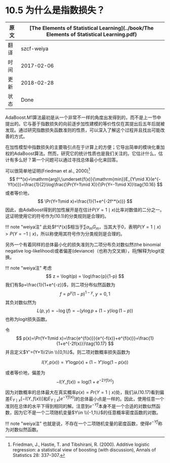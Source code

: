 # 10.5 为什么是指数损失？

| 原文   | [The Elements of Statistical Learning](../book/The Elements of Statistical Learning.pdf) |
| ---- | ---------------------------------------- |
| 翻译   | szcf-weiya                               |
| 时间   | 2017-02-06                               |
| 更新   | 2018-02-28                               |
| 状态 | Done|


AdaBoost.M1算法最初是从一个非常不一样的角度出发得到的，而不是上一节中提出的。它与基于指数损失的向前逐步加性建模的等价性仅在其提出后五年后就被发现。通过研究指数损失函数准则的性质，可以深入了解这个过程并且找出可能改善的方式。

在加性模型中指数损失的主要吸引点在于计算上的方便；它导出简单的模块化重加权的AdaBoost算法。然而，研究它的统计性质也是我们关注的。它估计什么，估计有多么好？第一个问题可以通过寻找总体最小化来回答。

可以很简单地证明(Friedman et al., 2000)[^1]
$$
f^*(x)=\mathrm{arg}\;\underset{f(x)}{\mathrm{min}}E_{Y\mid X}(e^{-Yf(x)})=\frac{1}{2}\log\frac{\Pr(Y=1\mid X)}{\Pr(Y=-1\mid X)}\tag{10.16}
$$
或者等价地，
$$
\Pr(Y=1\mid x)=\frac{1}{1+e^{-2f^*(x)}}
$$
因此，由AdaBoost得到的加性展开是在估计$P(Y=1\mid x)$比率对数值的二分之一。这证明使用它的符号作为(10.1)的分类规则是合理的。

!!! note "weiya注"
    此处$f^\*(x)$相当于$\sum\alpha_mG_m$，当其大于0，表明$P(Y=1\mid x)>P(Y=-1\mid x)$，所以称使用其符号作为分类规则是合理的。

另外一个有着同样的总体最小化的损失准则为二项分布负对数似然(the binomial negative log-likelihood)或者偏差(deviance)（也称为交叉熵），将$f$解释为logit变换。

!!! note "weiya注"
    考虑
    $$
    z = \logit(p) = \log\frac{p}{1-p}
    $$
    我们有$p=\frac{1}{1+e^{-z}}$，则二项分布似然函数为
    $$
    f=p^y(1-p)^{1-y},\; y=0,1
    $$
    其负对数似然为
    $$
    L(p, y) = -\log(f)=-(y\log p+(1-y)\log(1-p))
    $$
    也称为logit损失函数。

令
$$
p(x)=\Pr(Y=1\mid x)=\frac{e^{f(x)}}{e^{-f(x)}+e^{f(x)}}=\frac{1}{1+e^{-2f(x)}}\tag{10.17}
$$
并且定义$Y'=(Y+1)/2\in \\{0,1\\}$。则二项对数概率损失函数为

$$
l(Y,p(x))=Y'\mathrm{log}p(x)+(1-Y')\mathrm{log}(1-p(x))
$$

<!--
!!! note "weiya注"
    个人觉得，上式写成
    $$
    l(Y,f(x))=Y'\mathrm{log}f(x)+(1-Y')\mathrm{log}(1-f(x))
    $$
    不会引起误解，当$f(x)=p(x)$时，达到最大值。
-->

或者等价地，偏差为
$$
-l(Y,f(x))=\mathrm{log}(1+e^{-2Yf(x)})\tag{10.18}
$$

<!--
!!! note "weiya注"
    $$
    l(Y,f(x))=Yf(x)-f(x)-log(1+e^{-2Yf(x)})
    $$
    又
    $$
    Y=1
    $$
-->

因为对数概率的总体最大在真实概率$p(x)=Pr(Y=1\mid x)$处，我们从(10.17)看到偏差$E_{Y\mid x}[-l(Y,f(x))]$和$E_{Y\mid x}[e^{-Yf(x)}]$的总体最小点是一样的。因此，使用任意一个准则在总体的水平下得到相同的解。注意到$e^{-Yf}$本身不是一个合适的对数似然函数，因为它不是一个二项随机变量$Y\in \\{-1,1\\}$的任意概率密度函数的对数。

!!! note "weiya注"
    也就是说，不存在一个二项随机变量的密度函数，使得$e^{-Yf}$称为对数似然函数。

[^1]: Friedman, J., Hastie, T. and Tibshirani, R. (2000). Additive logistic regression: a statistical view of boosting (with discussion), Annals of Statistics 28: 337–307.